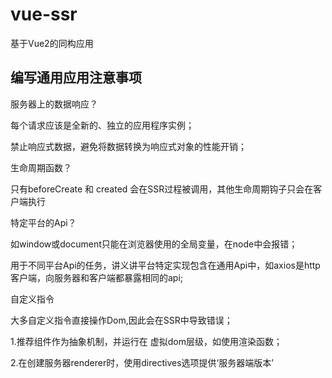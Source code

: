 # vue-ssr

基于Vue2的同构应用

## 编写通用应用注意事项

服务器上的数据响应？

每个请求应该是全新的、独立的应用程序实例；

禁止响应式数据，避免将数据转换为响应式对象的性能开销；


生命周期函数？

只有beforeCreate 和 created 会在SSR过程被调用，其他生命周期钩子只会在客户端执行


特定平台的Api？

如window或document只能在浏览器使用的全局变量，在node中会报错；

用于不同平台Api的任务，讲义讲平台特定实现包含在通用Api中，如axios是http客户端，向服务器和客户端都暴露相同的api;


自定义指令

大多自定义指令直接操作Dom,因此会在SSR中导致错误；

1.推荐组件作为抽象机制，并运行在 虚拟dom层级，如使用渲染函数；

2.在创建服务器renderer时，使用directives选项提供‘服务器端版本’
